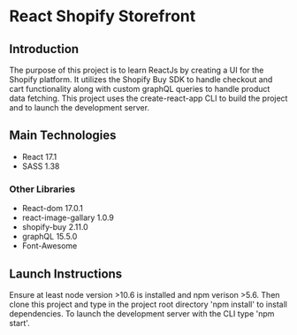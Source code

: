 # React Shopify Storefront

## Introduction

The purpose of this project is to learn ReactJs by creating a UI for the Shopify platform. It utilizes the Shopify Buy SDK to handle checkout and cart functionality along with custom graphQL queries to handle product data fetching. This project uses the create-react-app CLI to build the project and to launch the development server.

## Main Technologies

* React 17.1
* SASS 1.38

### Other Libraries

* React-dom 17.0.1
* react-image-gallary 1.0.9
* shopify-buy 2.11.0
* graphQL 15.5.0
* Font-Awesome

## Launch Instructions

Ensure at least node version >10.6 is installed and npm verison >5.6. Then clone this project and type in the project root directory 'npm install' to install dependencies. To launch the development server with the CLI type 'npm start'.

